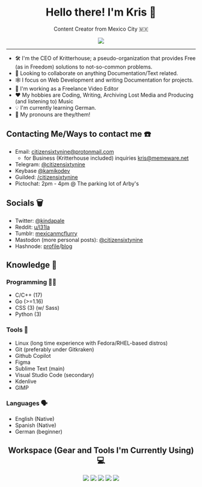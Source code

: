 <h1 align="center">
Hello there! I'm Kris 🤙
</h1>
<p align="center"> Content Creator from Mexico City 🇲🇽
</p>
<p align='center'>
  <a href="#"><img src="https://github-readme-stats.vercel.app/api?username=CITIZENSIXTYNINE&show_icons=true&theme=dracula"></a>
</p>

---

+ 🛠️ I'm the CEO of Kritterhouse; a pseudo-organization that provides Free (as in Freedom) solutions to not-so-common problems.
+ 🤝 Looking to collaborate on anything Documentation/Text related.
+ 🕸️ I focus on Web Development and writing Documentation for projects.
+ 📼 I'm working as a Freelance Video Editor
+ ❤️‍ My hobbies are Coding, Writing, Archiving Lost Media and Producing (and listening to) Music
+ 💡 I'm currently learning German.
+ 👋 My pronouns are they/them!

## Contacting Me/Ways to contact me ☎️
+ Email: <citizensixtynine@protonmail.com>
	- for Business (Kritterhouse included) inquiries <kris@memeware.net>
+ Telegram: [@citizensixtynine](https://telegram.dog/citizensixtynine)
+ Keybase [@kamikodev](https://keybase.io/kamikodev)
+ Guilded: [/citizensixtynine](https://www.guilded.gg/profile/xAY0pGGm)
+ Pictochat: 2pm - 4pm @ The parking lot of Arby's
	
## Socials 🗑️
+ Twitter: [@kindapale](https://twitter.com/kindapale)
+ Reddit: [u/l31la](https://reddit.com/u/l31la)
+ Tumblr: [mexicanmcflurry](mexicanmcflurry.tumblr.com)
+ Mastodon (more personal posts): [@citizensixtynine](https://skrt.social/@citizensixtynine)
+ Hashnode: [profile](https://hashnode.com/@citizensixtynine)/[blog](https://b.c69.uk)

## Knowledge 🧠
### Programming 🧑‍💻
+ C/C++ (17)
+ Go (>=1.16)
+ CSS (3) (w/ Sass)
+ Python (3)

### Tools 🔧
+ Linux (long time experience with Fedora/RHEL-based distros)
+ Git (preferably under Gitkraken)
+ Github Copilot
+ Figma
+ Sublime Text (main)
+ Visual Studio Code (secondary)
+ Kdenlive
+ GIMP

### Languages 🗣️
- English (Native)
- Spanish (Native)
- German (beginner)

<h2 align="center">
Workspace (Gear and Tools I'm Currently Using) 💻
</h2>
<p align="center">
<img src="https://img.shields.io/badge/Matebook D14 2020-FF0000?style=for-the-badge&logo=huawei&logoColor=white" />
<img src="https://img.shields.io/badge/Fedora 34-51A2DA?style=for-the-badge&logo=fedora&logoColor=white" />
<img src="https://img.shields.io/badge/Google Chrome-F4B400?style=for-the-badge&logo=Google-chrome&logoColor=white" />
<img src="https://img.shields.io/badge/Sublime Text-575757.svg?&style=for-the-badge&logo=sublime-text&logoColor=important" />
<img src="https://img.shields.io/badge/GitKraken-179287?style=for-the-badge&logo=GitKraken&logoColor=white" />

</p>

<!-- I see you like snooping through RAW Markdown files, take anything you want. Its yours now. -->
